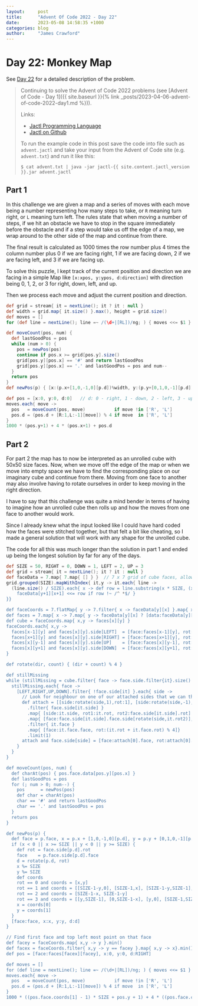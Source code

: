 ```yaml
---
layout:     post
title:      "Advent Of Code 2022 - Day 22"
date:       2023-05-08 14:58:35 +1000
categories: blog
author:     "James Crawford"
---
```


# Day 22: Monkey Map

See [Day 22](https://adventofcode.com/2022/day/22) for a detailed description of the problem.

> Continuing to solve the Advent of Code 2022 problems
> (see [Advent of Code - Day 1]({{ site.baseurl }}{% link _posts/2023-04-06-advent-of-code-2022-day1.md %})).
>
> Links:
> * [Jactl Programming Language](https://jactl.io)
> * [Jactl on Github](https://github.com/jaccomoc/jactl)
>
> To run the example code in this post save the code into file such as `advent.jactl` and take your input from the
> Advent of Code site (e.g. `advent.txt`) and run it like this:
> ```shell
> $ cat advent.txt | java -jar jactl-{{ site.content.jactl_version }}.jar advent.jactl 
> ```

## Part 1

In this challenge we are given a map and a series of moves with each move being a number representing how many
steps to take, or `R` meaning turn right, or `L` meaning turn left.
The rules state that when moving a number of steps, if we hit an obstacle we have to stop in the square immediately
before the obstacle and if a step would take us off the edge of a map, we wrap around to the other side of the map
and continue from there.

The final result is calculated as 1000 times the row number plus 4 times the column number plus 0 if we are facing
right, 1 if we are facing down, 2 if we are facing left, and 3 if we are facing up.

To solve this puzzle, I kept track of the current position and direction we are facing in a simple Map like
`[x:xpos, y:ypos, d:direction]` with direction being 0, 1, 2, or 3 for right, down, left, and up.

Then we process each move and adjust the current position and direction.

```groovy
def grid = stream{ it = nextLine(); it ? it : null }
def width = grid.map{ it.size() }.max(), height = grid.size()
def moves = []
for (def line = nextLine(); line =~ /(\d+|[RL])/ng; ) { moves <<= $1 }

def moveCount(pos, num) {
  def lastGoodPos = pos
  while (num > 0) {
    pos = newPos(pos)
    continue if pos.x >= grid[pos.y].size()
    grid[pos.y][pos.x] == '#' and return lastGoodPos
    grid[pos.y][pos.x] == '.' and lastGoodPos = pos and num--
  }
  return pos
}
def newPos(p) { [x:(p.x+[1,0,-1,0][p.d])%width, y:(p.y+[0,1,0,-1][p.d])%height, d:p.d] }

def pos = [x:0, y:0, d:0]   // d: 0 - right, 1 - down, 2 - left, 3 - up
moves.each{ move ->
  pos   = moveCount(pos, move)           if move !in ['R', 'L']
  pos.d = (pos.d + [R:1,L:-1][move]) % 4 if move  in ['R', 'L']
}
1000 * (pos.y+1) + 4 * (pos.x+1) + pos.d
```

## Part 2

For part 2 the map has to now be interpreted as an unrolled cube with 50x50 size faces.
Now, when we move off the edge of the map or when we move into empty space we have to find the corresponding
place on our imaginary cube and continue from there.
Moving from one face to another may also involve having to rotate ourselves in order to keep moving in the right
direction.

I have to say that this challenge was quite a mind bender in terms of having to imagine how an unrolled cube then
rolls up and how the moves from one face to another would work.

Since I already knew what the input looked like I could have hard coded how the faces were stitched together,
but that felt a bit like cheating, so I made a general solution that will work with any shape for the unrolled
cube.

The code for all this was much longer than the solution in part 1 and ended up being the longest solution by far 
for any of the days.

```groovy
def SIZE = 50, RIGHT = 0, DOWN = 1, LEFT = 2, UP = 3
def grid = stream{ it = nextLine(); it ? it : null }
def faceData = 7.map{ 7.map{ [] } }  // 7 x 7 grid of cube faces, allows room on all sides
grid.grouped(SIZE).mapWithIndex{ it,y -> it.each{ line ->
  (line.size() / SIZE).each{ x -> def row = line.substring(x * SIZE, (x + 1) * SIZE)
    faceData[y+1][x+1] <<= row if row !~ /^ *$/ }
}}

def faceCoords = 7.flatMap{ y -> 7.filter{ x -> faceData[y][x] }.map{ x -> [x,y] } }
def faces = 7.map{ x -> 7.map{ y -> faceData[y][x] ? [data:faceData[y][x],coords:[x,y], side:[]] : null }}
def cube = faceCoords.map{ x,y -> faces[x][y] }
faceCoords.each{ x,y ->
  faces[x-1][y] and faces[x][y].side[LEFT]  = [face:faces[x-1][y], rot:0]
  faces[x+1][y] and faces[x][y].side[RIGHT] = [face:faces[x+1][y], rot:0]
  faces[x][y-1] and faces[x][y].side[UP]    = [face:faces[x][y-1], rot:0]
  faces[x][y+1] and faces[x][y].side[DOWN]  = [face:faces[x][y+1], rot:0]
}

def rotate(dir, count) { (dir + count) % 4 }

def stillMissing
while (stillMissing = cube.filter{ face -> face.side.filter{it}.size() < 4 }) {
  stillMissing.each{ face ->
    [LEFT,RIGHT,UP,DOWN].filter{ !face.side[it] }.each{ side ->
      // Look for neighbour on one of our attached sides that we can then rotate and attach to us
      def attach = [[side:rotate(side,1),rot:1], [side:rotate(side,-1),rot:-1]]
        .filter{ face.side[it.side] }
        .map{ [side:it.side, rot1:it.rot, rot2:face.side[it.side].rot] }
        .map{ [face:face.side[it.side].face.side[rotate(side,it.rot2)], rot:it.rot1 + it.rot2] }
        .filter{ it.face }
        .map{ [face:it.face.face, rot:(it.rot + it.face.rot) % 4]}
        .limit(1)
      attach and face.side[side] = [face:attach[0].face, rot:attach[0].rot]
    }
  }
}

def moveCount(pos, num) {
  def charAt(pos) { pos.face.data[pos.y][pos.x] }
  def lastGoodPos = pos
  for (; num > 0; num--) {
    pos      = newPos(pos)
    def char = charAt(pos)
    char == '#' and return lastGoodPos
    char == '.' and lastGoodPos = pos
  }
  return pos
}

def newPos(p) {
  def face = p.face, x = p.x + [1,0,-1,0][p.d], y = p.y + [0,1,0,-1][p.d], d = p.d
  if (x < 0 || x >= SIZE || y < 0 || y >= SIZE) {
    def rot = face.side[p.d].rot
    face    = p.face.side[p.d].face
    d = rotate(p.d, rot)
    x %= SIZE
    y %= SIZE
    def coords
    rot == 0 and coords = [x,y]
    rot == 1 and coords = [[SIZE-1-y,0], [SIZE-1,x], [SIZE-1-y,SIZE-1], [0,x]][p.d]
    rot == 2 and coords = [SIZE-1-x, SIZE-1-y]
    rot == 3 and coords = [[y,SIZE-1], [0,SIZE-1-x], [y,0], [SIZE-1,SIZE-1-x]][p.d]
    x = coords[0]
    y = coords[1]
  }
  [face:face, x:x, y:y, d:d]
}

// Find first face and top left most point on that face
def facey = faceCoords.map{ x,y -> y }.min()
def facex = faceCoords.filter{ x,y -> y == facey }.map{ x,y -> x}.min()
def pos = [face:faces[facex][facey], x:0, y:0, d:RIGHT]

def moves = []
for (def line = nextLine(); line =~ /(\d+|[RL])/ng; ) { moves <<= $1 }
moves.each{ move ->
  pos   = moveCount(pos, move)           if move !in ['R', 'L']
  pos.d = (pos.d + [R:1,L:-1][move]) % 4 if move  in ['R', 'L']
}
1000 * ((pos.face.coords[1] - 1) * SIZE + pos.y + 1) + 4 * ((pos.face.coords[0] - 1) * SIZE + pos.x + 1) + pos.d
```
